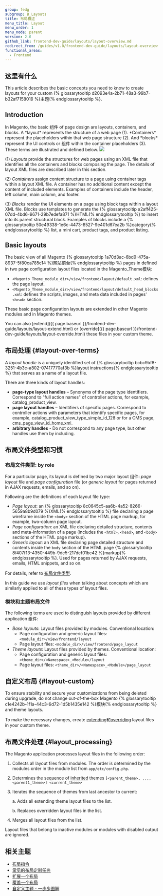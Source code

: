 ```yaml
---
group: fedg
subgroup: B_Layouts
title: 布局概述
menu_title: Layout
menu_order: 1
menu_node: parent
version: 2.0
github_link: frontend-dev-guide/layouts/layout-overview.md
redirect_from: /guides/v1.0/frontend-dev-guide/layouts/layout-overview.html
functional_areas:
  - Frontend
---
```

<h2>这里有什么</h2>
This article describes the basic concepts you need to know to create layouts for your custom {% glossarytooltip d2093e4a-2b71-48a3-99b7-b32af7158019 %}主题{% endglossarytooltip %}.

<h2>Introduction</h2>
In Magento, the basic 组件 of page design are layouts, containers, and blocks. A *layout* represents the structure of a web page (1). *Containers* represent the placeholders within that web page structure (2). And *blocks* represent the UI controls or 组件 within the container placeholders (3). These terms are illustrated and defined below.

<img src="{{ site.baseurl }}/common/images/layouts_block_containers_defn21.png"/>

(1) *Layouts* provide the structures for web pages using an XML file that identifies all the containers and blocks composing the page. The details of layout XML files are described later in this section.

(2) *Containers* assign content structure to a page using container tags within a layout XML file. A container has no additional content except the content of included elements. Examples of containers include the header, left column, main column, and footer.

(3) *Blocks* render the UI elements on a page using block tags within a layout XML file. Blocks use templates to generate the {% glossarytooltip a2aff425-07dd-4bd6-9671-29b7edefa871 %}HTML{% endglossarytooltip %} to insert into its parent structural block. Examples of blocks include a {% glossarytooltip 50e49338-1e6c-4473-8527-9e401d67ea2b %}category{% endglossarytooltip %} list, a mini cart, product tags, and product listing.

## Basic layouts 

The basic view of all Magento {% glossarytooltip 1a70d3ac-6bd9-475a-8937-5f80ca785c14 %}网站前台{% endglossarytooltip %} pages in defined in two page configuration layout files located in the Magento_Theme模块: 

* `<Magento_Theme_module_dir>/view/frontend/layout/default.xml`: defines the page layout. 
* `<Magento_Theme_module_dir>/view/frontend/layout/default_head_blocks.xml`: defines the scripts, images, and meta data included in pages' `<head>` section. 

These basic page configuration layouts are extended in other Magento modules and in Magento themes.

You can also [extend]({{ page.baseurl }}/frontend-dev-guide/layouts/layout-extend.html) or [override]({{ page.baseurl }}/frontend-dev-guide/layouts/layout-override.html) these files in your custom theme. 

## 布局处理 {#layout-over-terms}

<span id="handle"></span>

A *layout handle* is a uniquely identified set of {% glossarytooltip bcbc9bf8-3251-4b3c-a802-07417770af3b %}layout instructions{% endglossarytooltip %} that serves as a name of a layout file.

There are three kinds of layout handles:

- **page-type layout handles** – Synonyms of the page type identifiers. Correspond to "full action names" of controller actions, for example, catalog_product_view.
- **page layout handles** – Identifiers of specific pages. Correspond to controller actions with parameters that identify specific pages, for example, catalog_product_view_type_simple_id_128 or for a CMS page, cms_page_view_id_home.xml.
- **arbitrary handles** - Do not correspond to any page type, but other handles use them by including.

## 布局文件类型和习惯

### 布局文件类型: by role

For a particular page, its layout is defined by two major layout 组件: *page layout* file and *page configuration* file (or *generic layout* for pages returned in AJAX requests, emails, and so on).

Following are the definitions of each layout file type:

* *Page layout*: an {% glossarytooltip 8c0645c5-aa6b-4a52-8266-5659a8b9d079 %}XML{% endglossarytooltip %} file declaring a page wireframe inside the `<body>` section of the HTML page markup, for example, two-column page layout. 
* *Page configuration*: an XML file declaring detailed structure, contents and meta-information of a page (includes the `<html>`, `<head>`, and `<body>` sections of the HTML page markup).
* *Generic layout*: an XML file declaring page detailed structure and contents inside the `body` section of the HTML page {% glossarytooltip 8f407f13-4350-449b-9dc5-217dcf01bc42 %}markup{% endglossarytooltip %}. Used for pages returned by AJAX requests, emails, HTML snippets, and so on.

For details, refer to <a href="{{ page.baseurl }}/frontend-dev-guide/layouts/layout-types.html" target="_blank">布局文件类型</a>.

In this guide we use *layout files* when talking about concepts which are similarly applied to all of these types of layout files.

<h3 id="layout-loc">模块和主题布局文件</h3>

The following terms are used to distinguish layouts provided by different application 组件:

* *Base layouts*: Layout files provided by modules. Conventional location: 
	* Page configuration and generic layout files: `<module_dir>/view/frontend/layout`
	* Page layout files: `<module_dir>/view/frontend/page_layout`
* *Theme layouts*: Layout files provided by themes. Conventional location:
	* Page configuration and generic layout files: `<theme_dir>/<Namespace>_<Module>/layout`
	* Page layout files: `<theme_dir>/<Namespace>_<Module>/page_layout`


## 自定义布局 {#layout-custom}

To ensure stability and secure your customizations from being deleted during upgrade, do not change out-of-the-box Magento {% glossarytooltip c1e4242b-1f1a-44c3-9d72-1d5b1435e142 %}模块{% endglossarytooltip %} and theme layouts.

To make the necessary changes, create <a href="{{ page.baseurl }}/frontend-dev-guide/layouts/layout-extend.html" target="_blank">extending</a>和<a href="{{ page.baseurl }}/frontend-dev-guide/layouts/layout-override.html" target="_blank">overriding</a> layout files in your custom theme. 

## 布局文件处理 {#layout_processing}


The Magento application processes layout files in the following order:

1.	Collects all layout files from modules. The order is determined by the modules order in the module list from `app/etc/config.php`.
2.	Determines the sequence of <a href="{{ page.baseurl }}/frontend-dev-guide/themes/theme-inherit.html" target="_blank">inherited</a> themes `[<parent_theme>, ..., <parent1_theme>] <current_theme>`
3.	Iterates the sequence of themes from last ancestor to current:

	a.	Adds all extending theme layout files to the list.

	b.	Replaces overridden layout files in the list.


1.	Merges all layout files from the list.

<div class="bs-callout bs-callout-info" id="info">
  <p>Layout files that belong to inactive modules or modules with disabled output are ignored.</p>
</div>



## 相关主题

*	<a href="{{ page.baseurl }}/frontend-dev-guide/layouts/xml-instructions.html" target="_blank">布局指令</a>
*	<a href="{{ page.baseurl }}/frontend-dev-guide/layouts/xml-manage.html" target="_blank">常见的布局定制任务</a>
*	<a href="{{ page.baseurl }}/frontend-dev-guide/layouts/layout-extend.html" target="_blank">扩展一个布局</a>
*	<a href="{{ page.baseurl }}/frontend-dev-guide/layouts/layout-override.html" target="_blank">覆盖一个布局</a>
*	<a href="{{ page.baseurl }}/frontend-dev-guide/layouts/layout-practice.html" target="_blank">自定义主题 - 一步步图解</a>



